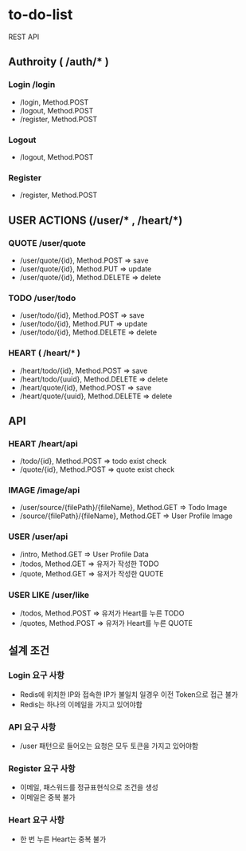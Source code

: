 # to-do-list

REST API

## Authroity ( /auth/* )
### Login /login
  - /login, Method.POST
  - /logout, Method.POST
  - /register, Method.POST

### Logout
  - /logout, Method.POST


### Register
  - /register, Method.POST

###
## USER ACTIONS (/user/* , /heart/*)

### QUOTE /user/quote
  - /user/quote/{id}, Method.POST => save
  - /user/quote/{id}, Method.PUT => update
  - /user/quote/{id}, Method.DELETE => delete

### TODO /user/todo  
  - /user/todo/{id}, Method.POST => save
  - /user/todo/{id}, Method.PUT => update
  - /user/todo/{id}, Method.DELETE => delete

### HEART ( /heart/* )
  - /heart/todo/{id}, Method.POST => save
  - /heart/todo/{uuid}, Method.DELETE => delete
  - /heart/quote/{id}, Method.POST => save
  - /heart/quote/{uuid}, Method.DELETE => delete


###
## API 
### HEART /heart/api
  - /todo/{id}, Method.POST => todo exist check
  - /quote/{id}, Method.POST => quote exist check

### IMAGE /image/api
  - /user/source/{filePath}/{fileName}, Method.GET => Todo Image
  - /source/{filePath}/{fileName}, Method.GET => User Profile Image
  
### USER /user/api
  - /intro, Method.GET => User Profile Data
  - /todos, Method.GET => 유저가 작성한 TODO
  - /quote, Method.GET => 유저가 작성한 QUOTE

### USER LIKE /user/like
  - /todos, Method.POST => 유저가 Heart를 누른 TODO
  - /quotes, Method.POST => 유저가 Heart를 누른 QUOTE

## 설계 조건
### Login 요구 사항
  - Redis에 위치한 IP와 접속한 IP가 불일치 일경우 이전 Token으로 접근 불가
  - Redis는 하나의 이메일을 가지고 있어야함

### API 요구 사항
  - /user 패턴으로 들어오는 요청은 모두 토큰을 가지고 있어야함

### Register 요구 사항
  - 이메일, 패스워드를 정규표현식으로 조건을 생성
  - 이메일은 중복 불가


### Heart 요구 사항
  - 한 번 누른 Heart는 중복 불가

